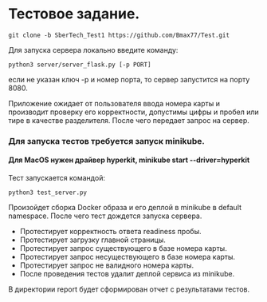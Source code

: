 # Тестовое задание.

    git clone -b SberTech_Test1 https://github.com/Bmax77/Test.git

Для запуска сервера локально введите команду:

    python3 server/server_flask.py [-p PORT]

если не указан ключ -p и номер порта, то сервер запустится на порту 8080.

Приложение ожидает от пользователя ввода номера карты и производит проверку его корректности, допустимы цифры и пробел или тире в качестве разделителя.
После чего передает запрос на сервер.

### Для запуска тестов требуется запуск minikube.
#### Для MacOS нужен драйвер hyperkit, minikube start --driver=hyperkit
Тест запускается командой:

    python3 test_server.py

Произойдет сборка Docker образа и его деплой в minikube в default namespace.
После чего тест дождется запуска сервера.
- Протестирует корректность ответа readiness пробы.
- Протестирует загрузку главной страницы.
- Протестирует запрос существующего в базе номера карты.
- Протестирует запрос несуществующего в базе номера карты.
- Протестирует запрос не валидного номера карты.
- После проведения тестов удалит деплой сервиса из minikube.

В директории report будет сформирован отчет с результатами тестов.